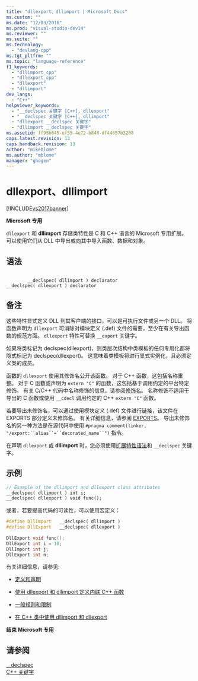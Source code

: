 ```yaml
---
title: "dllexport、dllimport | Microsoft Docs"
ms.custom: ""
ms.date: "12/03/2016"
ms.prod: "visual-studio-dev14"
ms.reviewer: ""
ms.suite: ""
ms.technology: 
  - "devlang-cpp"
ms.tgt_pltfrm: ""
ms.topic: "language-reference"
f1_keywords: 
  - "dllimport_cpp"
  - "dllexport_cpp"
  - "dllexport"
  - "dllimport"
dev_langs: 
  - "C++"
helpviewer_keywords: 
  - "__declspec 关键字 [C++], dllexport"
  - "__declspec 关键字 [C++], dllimport"
  - "dllexport __declspec 关键字"
  - "dllimport __declspec 关键字"
ms.assetid: ff95b645-ef55-4e72-b848-df44657b3208
caps.latest.revision: 13
caps.handback.revision: 13
author: "mikeblome"
ms.author: "mblome"
manager: "ghogen"
---
```

# dllexport、dllimport
[!INCLUDE[vs2017banner](../assembler/inline/includes/vs2017banner.md)]

**Microsoft 专用**  
  
 `dllexport` 和 **dllimport** 存储类特性是 C 和 C\+\+ 语言的 Microsoft 专用扩展。  可以使用它们从 DLL 中导出或向其中导入函数、数据和对象。  
  
## 语法  
  
```  
  
        __declspec( dllimport ) declarator  
__declspec( dllexport ) declarator  
```  
  
## 备注  
 这些特性显式定义 DLL 到其客户端的接口，可以是可执行文件或另一个 DLL。  将函数声明为 `dllexport` 可消除对模块定义 \(.def\) 文件的需要，至少在有关导出函数的规范方面。  `dllexport` 特性可替换 `__export` 关键字。  
  
 如果将类标记为 declspec\(dllexport\)，则类层次结构中类模板的任何专用化都将隐式标记为 declspec\(dllexport\)。  这意味着类模板将进行显式实例化，且必须定义类的成员。  
  
 函数的 `dllexport` 使用其修饰名公开该函数。  对于 C\+\+ 函数，这包括名称重整。  对于 C 函数或声明为 `extern "C"` 的函数，这包括基于调用约定的平台特定修饰。  有关 C\/C\+\+ 代码中名称修饰的信息，请参阅[修饰名](../build/reference/decorated-names.md)。  名称修饰不适用于导出的 C 函数或使用 `__cdecl` 调用约定的 C\+\+ `extern "C"` 函数。  
  
 若要导出未修饰名，可以通过使用模块定义 \(.def\) 文件进行链接，该文件在 EXPORTS 部分定义未修饰名。  有关详细信息，请参阅 [EXPORTS](../build/reference/exports.md)。  导出未修饰名的另一种方法是在源代码中使用 `#pragma comment(linker, "/export:``alias``=``decorated_name``")` 指令。  
  
 在声明 `dllexport` 或 **dllimport** 时，您必须使用[扩展特性语法](../cpp/declspec.md)和 `__declspec` 关键字。  
  
## 示例  
  
```cpp  
// Example of the dllimport and dllexport class attributes  
__declspec( dllimport ) int i;  
__declspec( dllexport ) void func();  
```  
  
 或者，若要提高代码的可读性，可以使用宏定义：  
  
```cpp  
#define DllImport   __declspec( dllimport )  
#define DllExport   __declspec( dllexport )  
  
DllExport void func();  
DllExport int i = 10;  
DllImport int j;  
DllExport int n;  
```  
  
 有关详细信息，请参见:  
  
-   [定义和声明](../cpp/definitions-and-declarations-cpp.md)  
  
-   [使用 dllexport 和 dllimport 定义内联 C\+\+ 函数](../cpp/defining-inline-cpp-functions-with-dllexport-and-dllimport.md)  
  
-   [一般规则和限制](../cpp/general-rules-and-limitations.md)  
  
-   [在 C\+\+ 类中使用 dllimport 和 dllexport](../cpp/using-dllimport-and-dllexport-in-cpp-classes.md)  
  
 **结束 Microsoft 专用**  
  
## 请参阅  
 [\_\_declspec](../cpp/declspec.md)   
 [C\+\+ 关键字](../cpp/keywords-cpp.md)